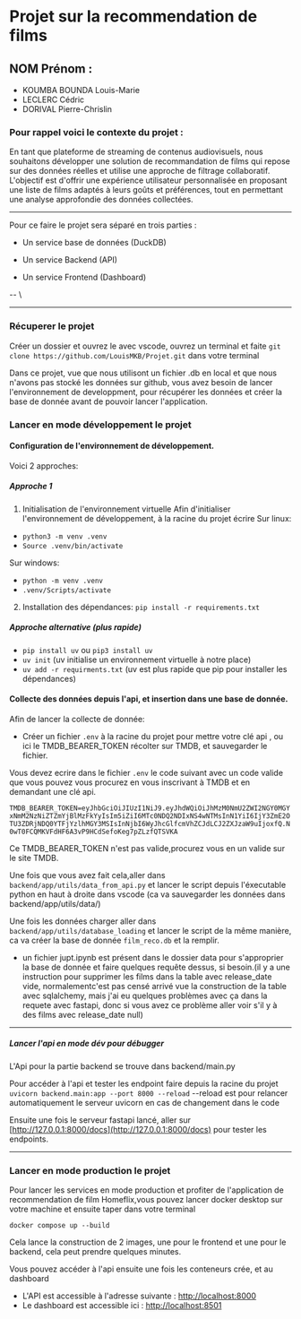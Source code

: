 # Projet sur la recommendation de films

## NOM Prénom :

- KOUMBA BOUNDA Louis-Marie
- LECLERC Cédric
- DORIVAL Pierre-Chrislin

### **Pour rappel voici le contexte du projet :** 
En tant que plateforme de streaming de contenus audiovisuels, nous souhaitons développer une solution de recommandation de films qui repose sur des données réelles et utilise une approche de filtrage collaboratif. L'objectif est d'offrir une expérience utilisateur personnalisée en proposant une liste de films adaptés à leurs goûts et préférences, tout en permettant une analyse approfondie des données collectées.

---

Pour ce faire le projet sera séparé en trois parties :

- Un service base de données (DuckDB)

- Un service Backend (API)

- Un service Frontend (Dashboard)

--
\\
_______

### Récuperer le projet
Créer un dossier et ouvrez le  avec vscode, ouvrez un terminal et faite
`git clone https://github.com/LouisMKB/Projet.git` dans votre terminal

Dans ce projet, vue que nous utilisont un fichier .db en local et que nous n'avons pas stocké les données sur github, vous avez besoin de lancer l'environnement de developpment, pour récupérer les données et créer la base de donnée  avant de pouvoir lancer l'application.

### Lancer en mode développement le projet
#### Configuration de l'environnement de développement.

Voici 2 approches:
#####  Approche 1
1. Initialisation de l'environnement virtuelle
Afin d'initialiser l'environnement de développement, à la racine du projet écrire
Sur linux:
-  `python3 -m venv .venv` 
- `Source .venv/bin/activate`

Sur windows:

- `python -m venv .venv` 
- `.venv/Scripts/activate`

2. Installation des dépendances:
`pip install -r requirements.txt`

##### Approche alternative (plus rapide)

- `pip install uv` ou `pip3 install uv`
- `uv init` (uv initialise un environnement virtuelle à notre place)
- `uv add -r requirments.txt` (uv est plus rapide que pip pour installer les dépendances)


#### Collecte des données depuis l'api, et insertion dans une base de donnée.


Afin de lancer la collecte de donnée:

- Créer un fichier  `.env` à la racine du projet pour mettre votre clé api , ou ici  le TMDB_BEARER_TOKEN récolter sur TMDB, et sauvegarder le fichier.

Vous devez  ecrire dans le fichier `.env` le code suivant avec un code valide que vous pouvez vous procurez en vous inscrivant à TMDB et en demandant une clé api.

```TMDB_BEARER_TOKEN=eyJhbGciOiJIUzI1NiJ9.eyJhdWQiOiJhMzM0NmU2ZWI2NGY0MGYxNmM2NzNiZTZmYjBlMzFkYyIsIm5iZiI6MTc0NDQ2NDIxNS4wNTMsInN1YiI6IjY3ZmE2OTU3ZDRjNDQ0YTFjYzlhMGY3MSIsInNjbI6WyJhcGlfcmVhZCJdLCJ2ZXJzaW9uIjoxfQ.N0wT0FCQMKVFdHF6A3vP9HCdSefoKeg7pZLzfQTSVKA```

Ce TMDB_BEARER_TOKEN n'est pas valide,procurez vous en un valide sur le site TMDB.

Une fois que vous avez fait cela,aller dans `backend/app/utils/data_from_api.py` et lancer le script depuis l'éxecutable python  en haut à droite dans vscode (ca va sauvegarder les données dans backend/app/utils/data/)

Une fois les données charger aller dans `backend/app/utils/database_loading` et lancer le script de la même manière, ca va créer la base de donnée `film_reco.db` et la remplir. 

- un fichier jupt.ipynb est présent dans le dossier data pour s'approprier la base de donnée et faire quelques requête dessus, si besoin.(il y a une instruction pour supprimer les films dans la table  avec release_date vide, normalementc'est pas censé arrivé vue la construction de la table avec sqlalchemy, mais j'ai eu quelques problèmes avec ça dans la requete avec fastapi, donc si vous avez ce problème aller voir s'il y à des films avec release_date null)


______________

##### Lancer l'api en mode dév pour débugger

L'Api pour la partie backend se trouve dans backend/main.py

Pour accéder à l'api et tester les endpoint faire  depuis la racine du projet
` uvicorn backend.main:app --port 8000 --reload` --reload est pour relancer  automatiquement le serveur uvicorn en cas de changement dans le code 

Ensuite une fois le serveur fastapi lancé, aller sur  [http://127.0.0.1:8000/docs](http://127.0.0.1:8000/docs) pour tester les endpoints.



__________

### Lancer en mode production le projet
Pour lancer les services en mode production et profiter de l'application de recommendation de film  Homeflix,vous pouvez lancer docker desktop sur votre machine  et ensuite taper dans votre terminal

`docker compose up --build`

Cela lance la construction de 2 images, une pour le frontend et une pour le backend, cela peut prendre quelques minutes.

Vous pouvez accéder à l'api ensuite une fois les conteneurs crée, et au dashboard
- L'API est accessible à l'adresse suivante : [http://localhost:8000](http://localhost:8000)
- Le dashboard est accessible ici : [http://localhost:8501](http://localhost:8501)

